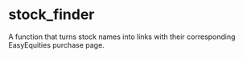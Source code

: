 # stock_finder
A function that turns stock names into links with their corresponding EasyEquities purchase page.
